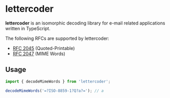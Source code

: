 # lettercoder

**lettercoder** is an isomorphic decoding library for e-mail related applications written in TypeScript.

The following RFCs are supported by lettercoder:

- [RFC 2045](https://tools.ietf.org/html/rfc2045.html) (Quoted-Printable)
- [RFC 2047](https://tools.ietf.org/html/rfc2047.html) (MIME Words)

## Usage

```ts
import { decodeMimeWords } from 'lettercoder';

decodeMimeWords('=?ISO-8859-1?Q?a?='); // a
```
